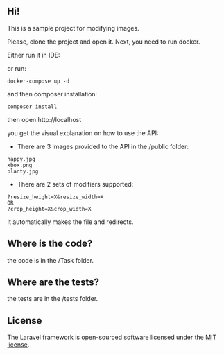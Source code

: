 ## Hi!

This is a sample project for modifying images.

Please, clone the project and open it. Next, you need to run docker.

Either run it in IDE:

or run:

```
docker-compose up -d
```

and then composer installation:

```
composer install
```

then open http://localhost

you get the visual explanation on how to use the API:


- There are 3 images provided to the API in the /public folder:

```
happy.jpg
xbox.png
planty.jpg
```

- There are 2 sets of modifiers supported:

```
?resize_height=X&resize_width=X
OR
?crop_height=X&crop_width=X
```

It automatically makes the file and redirects.


## Where is the code?

the code is in the /Task folder.

## Where are the tests?

the tests are in the /tests folder.


## License

The Laravel framework is open-sourced software licensed under the [MIT license](https://opensource.org/licenses/MIT).
